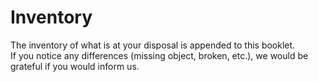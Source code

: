 # Inventory

The inventory of what is at your disposal is appended to this booklet.  
If you notice any differences \(missing object, broken, etc.\), we would be grateful if you would inform us.

